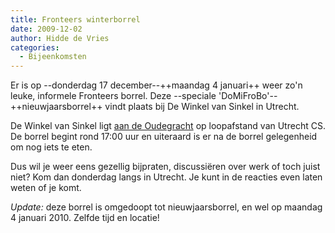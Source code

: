 ```yaml
---
title: Fronteers winterborrel
date: 2009-12-02
author: Hidde de Vries
categories: 
  - Bijeenkomsten
---
```

Er is op --donderdag 17 december--++maandag 4 januari++ weer zo'n leuke, informele Fronteers borrel. Deze --speciale 'DoMiFroBo'--++nieuwjaarsborrel++ vindt plaats bij De Winkel van Sinkel in Utrecht.

De Winkel van Sinkel ligt [aan de Oudegracht](http://maps.google.nl/maps?f=q&source=s_q&hl=nl&geocode=&q=winkel+van+sinkel+utrecht&sll=52.469397,5.509644&sspn=3.654648,9.766846&ie=UTF8&hq=Winkel+van+Sinkel&hnear=Winkel+van+Sinkel,+3512+Utrecht&ll=52.095486,5.118599&spn=0.027472,0.076303&z=14&iwloc=A) op loopafstand van Utrecht CS. De borrel begint rond 17:00 uur en uiteraard is er na de borrel gelegenheid om nog iets te eten.

Dus wil je weer eens gezellig bijpraten, discussiëren over werk of toch juist niet? Kom dan donderdag langs in Utrecht. Je kunt in de reacties even laten weten of je komt.

*Update:* deze borrel is omgedoopt tot nieuwjaarsborrel, en wel op maandag 4 januari 2010. Zelfde tijd en locatie!
